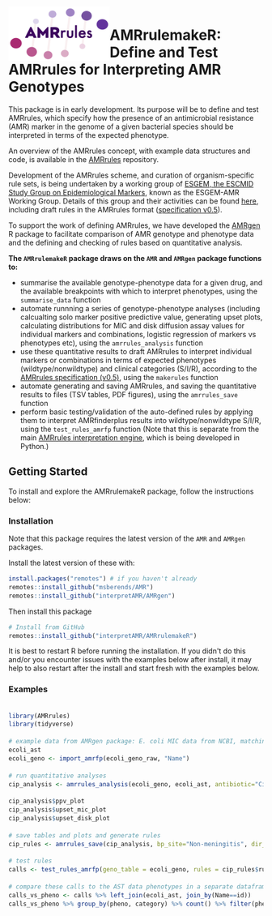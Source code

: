<img src="AMRrules_logo.png" width="200" align="left">

# AMRrulemakeR: Define and Test AMRrules for Interpreting AMR Genotypes


This package is in early development. Its purpose will be to define and test AMRrules, which specify how the presence of an antimicrobial resistance (AMR) marker in the genome of a given bacterial species should be interpreted in terms of the expected phenotype.

An overview of the AMRrules concept, with example data structures and code, is available in the [AMRrules](https://github.com/interpretAMR/AMRrules) repository.

Development of the AMRrules scheme, and curation of organism-specific rule sets, is being undertaken by a working group of [ESGEM, the ESCMID Study Group on Epidemiological Markers](https://www.escmid.org/esgem/), known as the ESGEM-AMR Working Group. Details of this group and their activities can be found [here](https://github.com/interpretAMR/AMRrulescuration), including draft rules in the AMRrules format ([specification v0.5](https://docs.google.com/spreadsheets/d/1F-J-_8Kyo3W0Oh6eDYyd0N8ahqVwiddM2112-Fg1gKc/edit?usp=sharing)).

To support the work of defining AMRrules, we have developed the [AMRgen](https://github.com/interpretAMR/AMRgen) R package to facilitate comparison of AMR genotype and phenotype data and the defining and checking of rules based on quantitative analysis. 

__The `AMRrulemakeR` package draws on the `AMR` and `AMRgen` package functions to:__
* summarise the available genotype-phenotype data for a given drug, and the available breakpoints with which to interpret phenotypes, using the `summarise_data` function
* automate runnning a series of genotype-phenotype analyses (including calcualting solo marker positive predictive value, generating upset plots, calculating distributions for MIC and disk diffusion assay values for individual markers and combinations, logistic regression of markers vs phenotypes etc), using the `amrrules_analysis` function
* use these quantitative results to draft AMRrules to interpret individual markers or combinations in terms of expected phenotypes (wildtype/nonwildtype) and clinical categories (S/I/R), according to the [AMRrules specification (v0.5)](https://docs.google.com/spreadsheets/d/1F-J-_8Kyo3W0Oh6eDYyd0N8ahqVwiddM2112-Fg1gKc/edit?usp=sharing), using the `makerules` function
* automate generating and saving AMRrules, and saving the quantitative results to files (TSV tables, PDF figures), using the `amrrules_save` function
* perform basic testing/validation of the auto-defined rules by applying them to interpret AMRfinderplus results into wildtype/nonwildtype S/I/R, using the `test_rules_amrfp` function (Note that this is separate from the main [AMRrules interpretation engine](https://github.com/interpretAMR/AMRrules), which is being developed in Python.)


## Getting Started

To install and explore the AMRrulemakeR package, follow the instructions below:

### Installation
Note that this package requires the latest version of the `AMR` and `AMRgen` packages.

Install the latest version of these with:
```r
install.packages("remotes") # if you haven't already
remotes::install_github("msberends/AMR")
remotes::install_github("interpretAMR/AMRgen")
```

Then install this package
```r
# Install from GitHub
remotes::install_github("interpretAMR/AMRrulemakeR")
```

It is best to restart R before running the installation. If you didn't do this and/or you encounter issues with the examples below after install, it may help to also restart after the install and start fresh with the examples below.


### Examples
```r

library(AMRrules)
library(tidyverse)

# example data from AMRgen package: E. coli MIC data from NCBI, matching AMRfinderplus data
ecoli_ast
ecoli_geno <- import_amrfp(ecoli_geno_raw, "Name")

# run quantitative analyses
cip_analysis <- amrrules_analysis(ecoli_geno, ecoli_ast, antibiotic="Cipro", drug_class_list=c("Quinolones"), species="E. coli")

cip_analysis$ppv_plot
cip_analysis$upset_mic_plot
cip_analysis$upset_disk_plot

# save tables and plots and generate rules
cip_rules <- amrrules_save(cip_analysis, bp_site="Non-meningitis", dir_path="amrrules", file_prefix="Cipro")

# test rules
calls <- test_rules_amrfp(geno_table = ecoli_geno, rules = cip_rules$rules, species = "s_Escherichia coli")

# compare these calls to the AST data phenotypes in a separate dataframe, `pheno_table` with SIR phenotypes in `pheno`
calls_vs_pheno <- calls %>% left_join(ecoli_ast, join_by(Name==id))
calls_vs_pheno %>% group_by(pheno, category) %>% count() %>% filter(pheno %in% c("S", "I", "R")) 
```
